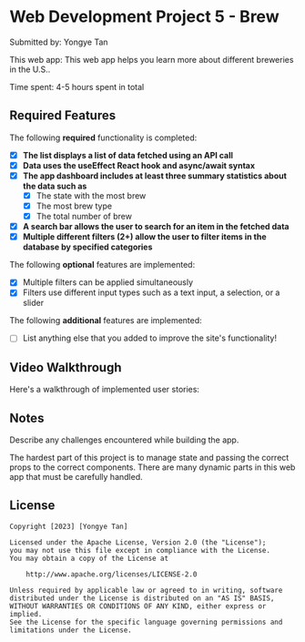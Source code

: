 # Web Development Project 5 - Brew

Submitted by: Yongye Tan

This web app: This web app helps you learn more about different breweries in the U.S..

Time spent: 4-5 hours spent in total

## Required Features

The following **required** functionality is completed:

- [x] **The list displays a list of data fetched using an API call**
- [x] **Data uses the useEffect React hook and async/await syntax**
- [x] **The app dashboard includes at least three summary statistics about the data such as**
  - [x] The state with the most brew
  - [x] The most brew type
  - [x] The total number of brew
- [x] **A search bar allows the user to search for an item in the fetched data**
- [x] **Multiple different filters (2+) allow the user to filter items in the database by specified categories**

The following **optional** features are implemented:

- [x] Multiple filters can be applied simultaneously
- [x] Filters use different input types such as a text input, a selection, or a slider

The following **additional** features are implemented:

* [ ] List anything else that you added to improve the site's functionality!

## Video Walkthrough

Here's a walkthrough of implemented user stories:

## Notes

Describe any challenges encountered while building the app.

The hardest part of this project is to manage state and passing the correct props to the correct components.
There are many dynamic parts in this web app that must be carefully handled. 

## License

    Copyright [2023] [Yongye Tan]

    Licensed under the Apache License, Version 2.0 (the "License");
    you may not use this file except in compliance with the License.
    You may obtain a copy of the License at

        http://www.apache.org/licenses/LICENSE-2.0

    Unless required by applicable law or agreed to in writing, software
    distributed under the License is distributed on an "AS IS" BASIS,
    WITHOUT WARRANTIES OR CONDITIONS OF ANY KIND, either express or implied.
    See the License for the specific language governing permissions and
    limitations under the License.